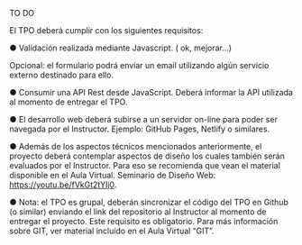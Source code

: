 TO DO

El TPO deberá cumplir con los siguientes requisitos:

● Validación realizada mediante Javascript. ( ok, mejorar...)

Opcional: el formulario podrá enviar un email utilizando algún servicio externo
destinado para ello.

● Consumir una API Rest desde JavaScript. Deberá informar la API utilizada al
momento de entregar el TPO.

● El desarrollo web deberá subirse a un servidor on-line para poder ser navegada por
el Instructor. Ejemplo: GitHub Pages, Netlify o similares.

● Además de los aspectos técnicos mencionados anteriormente, el proyecto deberá
contemplar aspectos de diseño los cuales también serán evaluados por el
Instructor. Para eso se recomienda que vean el material disponible en el Aula
Virtual. Seminario de Diseño Web: https://youtu.be/fVkGt2tYIj0. 

● Nota: el TPO es grupal, deberán sincronizar el código del TPO en Github (o similar)
enviando el link del repositorio al Instructor al momento de entregar el proyecto.
Este requisito es obligatorio. Para más información sobre GIT, ver material incluído
en el Aula Virtual “GIT”.
